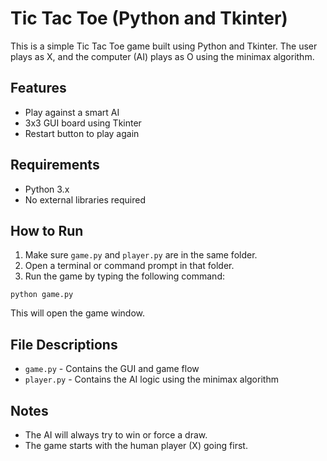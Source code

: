 # Tic Tac Toe (Python and Tkinter)

This is a simple Tic Tac Toe game built using Python and Tkinter. The user plays as X, and the computer (AI) plays as O using the minimax algorithm.

## Features

- Play against a smart AI
- 3x3 GUI board using Tkinter
- Restart button to play again

## Requirements

- Python 3.x
- No external libraries required

## How to Run

1. Make sure `game.py` and `player.py` are in the same folder.
2. Open a terminal or command prompt in that folder.
3. Run the game by typing the following command:

```
python game.py
```

This will open the game window.

## File Descriptions

- `game.py` - Contains the GUI and game flow
- `player.py` - Contains the AI logic using the minimax algorithm

## Notes

- The AI will always try to win or force a draw.
- The game starts with the human player (X) going first.
